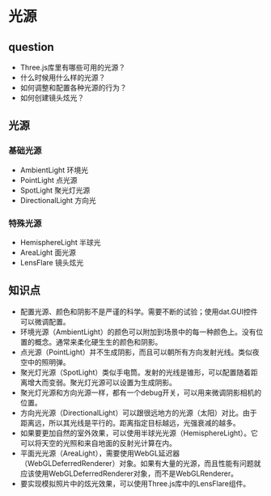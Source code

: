 # 光源

## question
- Three.js库里有哪些可用的光源？
- 什么时候用什么样的光源？
- 如何调整和配置各种光源的行为？
- 如何创建镜头炫光？

## 光源

### 基础光源
- AmbientLight 环境光
- PointLight 点光源
- SpotLight 聚光灯光源
- DirectionalLight 方向光

### 特殊光源
- HemisphereLight 半球光
- AreaLight 面光源
- LensFlare 镜头炫光

## 知识点
- 配置光源、颜色和阴影不是严谨的科学。需要不断的试验；使用dat.GUI控件可以微调配置。
- 环境光源（AmbientLight）的颜色可以附加到场景中的每一种颜色上。没有位置的概念。通常来柔化硬生生的颜色和阴影。
- 点光源（PointLight）并不生成阴影，而且可以朝所有方向发射光线。类似夜空中的照明弹。
- 聚光灯光源（SpotLight）类似手电筒。发射的光线是锥形，可以配置随着距离增大而变弱。聚光灯光源可以设置为生成阴影。
- 聚光灯光源和方向光源一样，都有一个debug开关，可以用来微调阴影相机的位置。
- 方向光光源（DirectionalLight）可以跟很远地方的光源（太阳）对比。由于距离远，所以其光线是平行的。距离指定目标越远，光强衰减的越多。
- 如果要更加自然的室外效果，可以使用半球光光源（HemisphereLight）。它可以将天空的光照和来自地面的反射光计算在内。
- 平面光光源（AreaLight），需要使用WebGL延迟器（WebGLDeferredRenderer）对象。如果有大量的光源，而且性能有问题就应该使用WebGLDeferredRenderer对象，而不是WebGLRenderer。
- 要实现模拟照片中的炫光效果，可以使用Three.js库中的LensFlare组件。